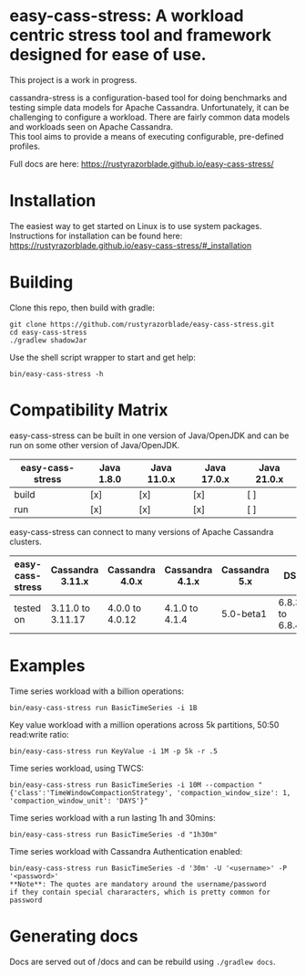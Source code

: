 # easy-cass-stress: A workload centric stress tool and framework designed for ease of use.

This project is a work in progress.

cassandra-stress is a configuration-based tool for doing benchmarks and testing simple data models for Apache Cassandra. 
Unfortunately, it can be challenging to configure a workload. There are fairly common data models and workloads seen on Apache Cassandra.  
This tool aims to provide a means of executing configurable, pre-defined profiles.

Full docs are here: https://rustyrazorblade.github.io/easy-cass-stress/

# Installation

The easiest way to get started on Linux is to use system packages.
Instructions for installation can be found here: https://rustyrazorblade.github.io/easy-cass-stress/#_installation


# Building

Clone this repo, then build with gradle:

    git clone https://github.com/rustyrazorblade/easy-cass-stress.git
    cd easy-cass-stress
    ./gradlew shadowJar

Use the shell script wrapper to start and get help:

    bin/easy-cass-stress -h

# Compatibility Matrix

easy-cass-stress can be built in one version of Java/OpenJDK and can be run on some other version of Java/OpenJDK.

| easy-cass-stress | Java 1.8.0 | Java 11.0.x | Java 17.0.x | Java 21.0.x |
|------------------|------------|-------------|-------------|-------------|
| build            | [x]        | [x]         | [x]         | [ ]         |
| run              | [x]        | [x]         | [x]         | [ ]         |

easy-cass-stress can connect to many versions of Apache Cassandra clusters.

| easy-cass-stress | Cassandra 3.11.x  | Cassandra 4.0.x | Cassandra 4.1.x | Cassandra 5.x | DSE              |
|------------------|-------------------|-----------------|-----------------|---------------|------------------|
| tested on        | 3.11.0 to 3.11.17 | 4.0.0 to 4.0.12 | 4.1.0 to 4.1.4  | 5.0-beta1     | 6.8.37 to 6.8.47 |

# Examples

Time series workload with a billion operations:

    bin/easy-cass-stress run BasicTimeSeries -i 1B

Key value workload with a million operations across 5k partitions, 50:50 read:write ratio:

    bin/easy-cass-stress run KeyValue -i 1M -p 5k -r .5


Time series workload, using TWCS:

    bin/easy-cass-stress run BasicTimeSeries -i 10M --compaction "{'class':'TimeWindowCompactionStrategy', 'compaction_window_size': 1, 'compaction_window_unit': 'DAYS'}"

Time series workload with a run lasting 1h and 30mins:

    bin/easy-cass-stress run BasicTimeSeries -d "1h30m"

Time series workload with Cassandra Authentication enabled:

    bin/easy-cass-stress run BasicTimeSeries -d '30m' -U '<username>' -P '<password>'
    **Note**: The quotes are mandatory around the username/password
    if they contain special chararacters, which is pretty common for password

# Generating docs

Docs are served out of /docs and can be rebuild using `./gradlew docs`.
